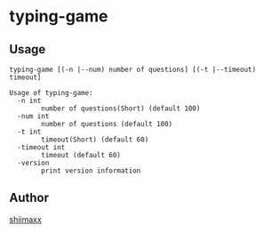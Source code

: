 # typing-game

## Usage

```
typing-game [(-n |--num) number of questions] [(-t |--timeout) timeout]
```

```
Usage of typing-game:
  -n int
        number of questions(Short) (default 100)
  -num int
        number of questions (default 100)
  -t int
        timeout(Short) (default 60)
  -timeout int
        timeout (default 60)
  -version
        print version information
```

## Author

[shiimaxx](https://github.com/shiimaxx)